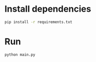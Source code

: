 # Install dependencies

```bash
pip install -r requirements.txt
```

# Run

```bash
python main.py

```
